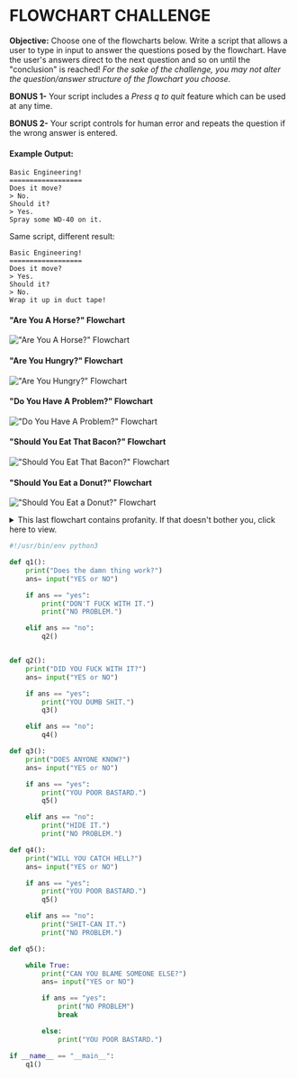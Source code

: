 # FLOWCHART CHALLENGE

**Objective:** Choose one of the flowcharts below. Write a script that allows a user to type in input to answer the questions posed by the flowchart. Have the user's answers direct to the next question and so on until the "conclusion" is reached! *For the sake of the challenge, you may not alter the question/answer structure of the flowchart you choose.*

**BONUS 1-** Your script includes a *Press q to quit* feature which can be used at any time.

**BONUS 2-** Your script controls for human error and repeats the question if the wrong answer is entered.

#### Example Output:
    Basic Engineering!
    ==================
    Does it move?
    > No.
    Should it?
    > Yes.
    Spray some WD-40 on it.

Same script, different result:

    Basic Engineering!
    ==================
    Does it move?
    > Yes.
    Should it?
    > No.
    Wrap it up in duct tape!
    
#### "Are You A Horse?" Flowchart
!["Are You A Horse?" Flowchart](https://github.com/csfeeser/images/blob/master/12-Am-I-a-horse-flowchart.jpg?raw=true)

#### "Are You Hungry?" Flowchart
!["Are You Hungry?" Flowchart](https://github.com/csfeeser/images/blob/master/5-Are-you-hungry-flowchart.jpg?raw=true)

#### "Do You Have A Problem?" Flowchart
!["Do You Have A Problem?" Flowchart](https://github.com/csfeeser/images/blob/master/ayzp0gvl4ehx.jpg?raw=true)

#### "Should You Eat That Bacon?" Flowchart
!["Should You Eat That Bacon?" Flowchart](https://github.com/csfeeser/images/blob/master/should-you-eat-that-bacon-flow-chart-should-you-eat-2740115.png?raw=true)

#### "Should You Eat a Donut?" Flowchart
!["Should You Eat a Donut?" Flowchart](https://github.com/csfeeser/images/blob/master/tumblr_ov54satrIC1s7f9xxo1_1280.jpg?raw=true)

<details><summary>This last flowchart contains profanity. If that doesn't bother you, click here to view.</summary>
	
#### "US Army Problem Solving" Flowchart
!["US Army Problem Solving" Flowchart](https://github.com/csfeeser/images/blob/master/17f461b0a5b48b3f84b00acb6794acbe.jpg?raw=true)

</details>

```python
#!/usr/bin/env python3

def q1():
    print("Does the damn thing work?")
    ans= input("YES or NO")

    if ans == "yes":
        print("DON'T FUCK WITH IT.")
        print("NO PROBLEM.")

    elif ans == "no":
        q2()


def q2():
    print("DID YOU FUCK WITH IT?")
    ans= input("YES or NO")

    if ans == "yes":
        print("YOU DUMB SHIT.")
        q3()

    elif ans == "no":
        q4()

def q3():
    print("DOES ANYONE KNOW?")
    ans= input("YES or NO")

    if ans == "yes":
        print("YOU POOR BASTARD.")
        q5()

    elif ans == "no":
        print("HIDE IT.")
        print("NO PROBLEM.")

def q4():
    print("WILL YOU CATCH HELL?")
    ans= input("YES or NO")

    if ans == "yes":
        print("YOU POOR BASTARD.")
        q5()

    elif ans == "no":
        print("SHIT-CAN IT.")
        print("NO PROBLEM.")

def q5():

    while True:
        print("CAN YOU BLAME SOMEONE ELSE?")
        ans= input("YES or NO")

        if ans == "yes":
            print("NO PROBLEM")
            break

        else:
            print("YOU POOR BASTARD.")

if __name__ == "__main__":
    q1()
```
